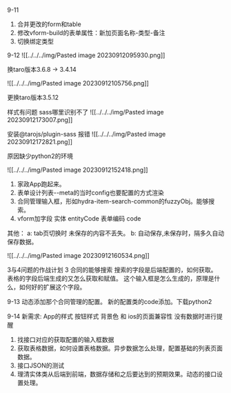 9-11
1. 合并更改的form和table
2. 修改vform-build的表单属性：新加页面名称-类型-备注
3. 切换绑定类型

9-12
![[../../../img/Pasted image 20230912095930.png]]

换taro版本3.6.8 -> 3.4.14

![[../../../img/Pasted image 20230912105756.png]]

更换taro版本3.5.12

样式有问题 sass哪里识别不了
![[../../../img/Pasted image 20230912173007.png]]

安装@tarojs/plugin-sass 报错
![[../../../img/Pasted image 20230912172821.png]]

原因缺少python2的环境

![[../../../img/Pasted image 20230912152418.png]]
1. 家政App跑起来。
2. 表单设计列表--meta的当时config也要配置的方式渲染
3. 合同管理输入框，形如hydra-item-search-common的fuzzyObj。能够搜索。
4. vform加字段  实体 entityCode 表单编码 code 

其他：
a: tab页切换时 未保存的内容不丢失。
b: 自动保存,未保存时，隔多久自动保存数据。

![[../../../img/Pasted image 20230912160534.png]]


3与4问题的作战计划
3 合同的能够搜索
搜索的字段是后端配置的，如何获取。
表格的字段后端生成的又怎么获取和赋值。
这个输入框是怎么生成的，原理是什么，如何好的扩展这个字段。

9-13
动态添加那个合同管理的配置。
新的配置类的code添加。下载python2

9-14
新需求:
App的样式  按钮样式 背景色 和 ios的页面兼容性 没有数据时进行提醒

1. 找接口对应的获取配置的输入框数据
2. 获取表格数据，如何设置表格数据。异步数据怎么处理，配置基础的列表页面数据。
3. 接口JSON的测试
4. 理清实体类从后端到前端，数据存储和之后要达到的预期效果。动态的接口设置处理。

